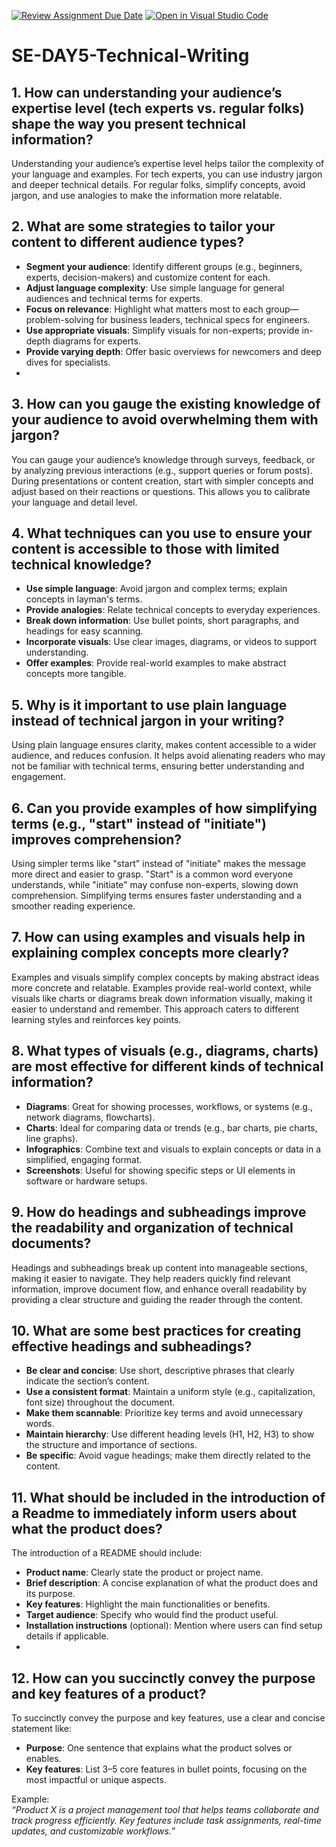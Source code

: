 [![Review Assignment Due Date](https://classroom.github.com/assets/deadline-readme-button-22041afd0340ce965d47ae6ef1cefeee28c7c493a6346c4f15d667ab976d596c.svg)](https://classroom.github.com/a/zsAR-pyY)
[![Open in Visual Studio Code](https://classroom.github.com/assets/open-in-vscode-2e0aaae1b6195c2367325f4f02e2d04e9abb55f0b24a779b69b11b9e10269abc.svg)](https://classroom.github.com/online_ide?assignment_repo_id=18629022&assignment_repo_type=AssignmentRepo)
# SE-DAY5-Technical-Writing
## 1. How can understanding your audience’s expertise level (tech experts vs. regular folks) shape the way you present technical information?

Understanding your audience’s expertise level helps tailor the complexity of your language and examples. For tech experts, you can use industry jargon and deeper technical details. For regular folks, simplify concepts, avoid jargon, and use analogies to make the information more relatable.

## 2. What are some strategies to tailor your content to different audience types?

- **Segment your audience**: Identify different groups (e.g., beginners, experts, decision-makers) and customize content for each.
- **Adjust language complexity**: Use simple language for general audiences and technical terms for experts.
- **Focus on relevance**: Highlight what matters most to each group—problem-solving for business leaders, technical specs for engineers.
- **Use appropriate visuals**: Simplify visuals for non-experts; provide in-depth diagrams for experts.
- **Provide varying depth**: Offer basic overviews for newcomers and deep dives for specialists.
- 
## 3. How can you gauge the existing knowledge of your audience to avoid overwhelming them with jargon?

You can gauge your audience’s knowledge through surveys, feedback, or by analyzing previous interactions (e.g., support queries or forum posts). During presentations or content creation, start with simpler concepts and adjust based on their reactions or questions. This allows you to calibrate your language and detail level.

## 4. What techniques can you use to ensure your content is accessible to those with limited technical knowledge?

- **Use simple language**: Avoid jargon and complex terms; explain concepts in layman's terms.
- **Provide analogies**: Relate technical concepts to everyday experiences.
- **Break down information**: Use bullet points, short paragraphs, and headings for easy scanning.
- **Incorporate visuals**: Use clear images, diagrams, or videos to support understanding.
- **Offer examples**: Provide real-world examples to make abstract concepts more tangible.
  
## 5. Why is it important to use plain language instead of technical jargon in your writing?

Using plain language ensures clarity, makes content accessible to a wider audience, and reduces confusion. It helps avoid alienating readers who may not be familiar with technical terms, ensuring better understanding and engagement.

## 6. Can you provide examples of how simplifying terms (e.g., "start" instead of "initiate") improves comprehension?

Using simpler terms like "start" instead of "initiate" makes the message more direct and easier to grasp. "Start" is a common word everyone understands, while "initiate" may confuse non-experts, slowing down comprehension. Simplifying terms ensures faster understanding and a smoother reading experience.

## 7. How can using examples and visuals help in explaining complex concepts more clearly?

Examples and visuals simplify complex concepts by making abstract ideas more concrete and relatable. Examples provide real-world context, while visuals like charts or diagrams break down information visually, making it easier to understand and remember. This approach caters to different learning styles and reinforces key points.

## 8. What types of visuals (e.g., diagrams, charts) are most effective for different kinds of technical information?

- **Diagrams**: Great for showing processes, workflows, or systems (e.g., network diagrams, flowcharts).
- **Charts**: Ideal for comparing data or trends (e.g., bar charts, pie charts, line graphs).
- **Infographics**: Combine text and visuals to explain concepts or data in a simplified, engaging format.
- **Screenshots**: Useful for showing specific steps or UI elements in software or hardware setups.
  
## 9. How do headings and subheadings improve the readability and organization of technical documents?

Headings and subheadings break up content into manageable sections, making it easier to navigate. They help readers quickly find relevant information, improve document flow, and enhance overall readability by providing a clear structure and guiding the reader through the content.

## 10. What are some best practices for creating effective headings and subheadings?

- **Be clear and concise**: Use short, descriptive phrases that clearly indicate the section’s content.
- **Use a consistent format**: Maintain a uniform style (e.g., capitalization, font size) throughout the document.
- **Make them scannable**: Prioritize key terms and avoid unnecessary words.
- **Maintain hierarchy**: Use different heading levels (H1, H2, H3) to show the structure and importance of sections.
- **Be specific**: Avoid vague headings; make them directly related to the content.
  
## 11. What should be included in the introduction of a Readme to immediately inform users about what the product does?

The introduction of a README should include:
- **Product name**: Clearly state the product or project name.
- **Brief description**: A concise explanation of what the product does and its purpose.
- **Key features**: Highlight the main functionalities or benefits.
- **Target audience**: Specify who would find the product useful.
- **Installation instructions** (optional): Mention where users can find setup details if applicable.
- 
## 12. How can you succinctly convey the purpose and key features of a product?

To succinctly convey the purpose and key features, use a clear and concise statement like:

- **Purpose**: One sentence that explains what the product solves or enables.
- **Key features**: List 3–5 core features in bullet points, focusing on the most impactful or unique aspects.

Example:  
*“Product X is a project management tool that helps teams collaborate and track progress efficiently. Key features include task assignments, real-time updates, and customizable workflows.”*

